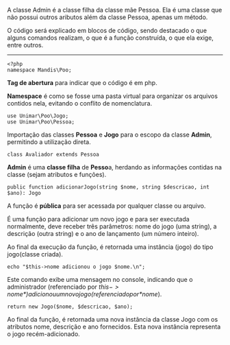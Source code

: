 
A classe Admin é a classe filha da classe mãe Pessoa. Ela é uma classe que não possui outros aributos além da classe Pessoa, apenas um método.

O código será explicado em blocos de código, sendo destacado o que alguns comandos realizam, o que é a função construída, o que ela exige, entre outros.

---

    <?php
    namespace Mandis\Poo;

**Tag de abertura** para indicar que o código é em php.

**Namespace** é como se fosse uma pasta virtual para organizar os arquivos contidos nela, evitando o conflito de nomenclatura.

    use Unimar\Poo\Jogo;
    use Unimar\Poo\Pessoa;

Importação das classes **Pessoa** e **Jogo** para o escopo da classe **Admin**, permitindo a utilização direta.

    class Avaliador extends Pessoa

**Admin** é uma **classe filha** de **Pesso**a, herdando as informações contidas na classe (sejam atributos e funções).

    public function adicionarJogo(string $nome, string $descricao, int $ano): Jogo

A função é **pública** para ser acessada por qualquer classe ou arquivo.

É uma função para adicionar um novo jogo e para ser executada normalmente, deve receber três parâmetros: nome do jogo (uma string), a descrição (outra string) e o ano de lançamento (um número inteiro).

Ao final da execução da função, é retornada uma instância (jogo) do tipo jogo(classe criada).

    echo "$this->nome adicionou o jogo $nome.\n";

Este comando exibe uma mensagem no console, indicando que o administrador (referenciado por *$this->nome*) adicionou um novo jogo (referenciado por *$nome*).

    return new Jogo($nome, $descricao, $ano);
   
Ao final da função, é retornada uma nova instância da classe Jogo com os atributos nome, descrição e ano fornecidos. Esta nova instância representa o jogo recém-adicionado.
